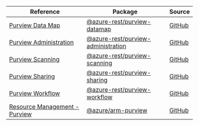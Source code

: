 | Reference | Package | Source |
|---|---|---|
|[Purview Data Map](purview-datamap-rest-readme.md)|[@azure-rest/purview-datamap](https://www.npmjs.com/package/@azure-rest/purview-datamap)|[GitHub](https://github.com/Azure/azure-sdk-for-js/blob/main/sdk/purview/purview-datamap-rest)|
|[Purview Administration](purview-administration-rest-readme.md)|[@azure-rest/purview-administration](https://www.npmjs.com/package/@azure-rest/purview-administration)|[GitHub](https://github.com/Azure/azure-sdk-for-js/blob/main/sdk/purview/purview-administration-rest)|
|[Purview Scanning](purview-scanning-rest-readme.md)|[@azure-rest/purview-scanning](https://www.npmjs.com/package/@azure-rest/purview-scanning)|[GitHub](https://github.com/Azure/azure-sdk-for-js/blob/main/sdk/purview/purview-scanning-rest)|
|[Purview Sharing](purview-sharing-rest-readme.md)|[@azure-rest/purview-sharing](https://www.npmjs.com/package/@azure-rest/purview-sharing)|[GitHub](https://github.com/Azure/azure-sdk-for-js/blob/main/sdk/purview/purview-sharing-rest)|
|[Purview Workflow](purview-workflow-rest-readme.md)|[@azure-rest/purview-workflow](https://www.npmjs.com/package/@azure-rest/purview-workflow)|[GitHub](https://github.com/Azure/azure-sdk-for-js/blob/main/sdk/purview/purview-workflow-rest)|
|[Resource Management - Purview](arm-purview-readme.md)|[@azure/arm-purview](https://www.npmjs.com/package/@azure/arm-purview)|[GitHub](https://github.com/Azure/azure-sdk-for-js/blob/main/sdk/purview/arm-purview)|
